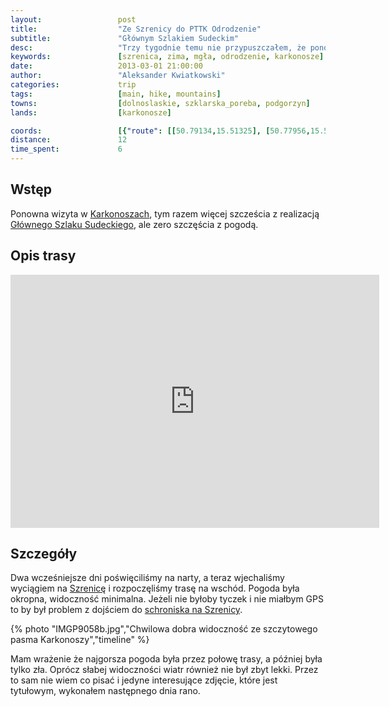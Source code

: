 ```yaml
---
layout:                 post
title:                  "Ze Szrenicy do PTTK Odrodzenie"
subtitle:               "Głównym Szlakiem Sudeckim"
desc:                   "Trzy tygodnie temu nie przypuszczałem, że ponownie będę chodził po Karkonoszach i to w tej samej okolicy. Tego dnia spotkaliśmy się z nieprzyjemną pogodą: mgła z widocznością na kilka metrów oraz silny wiatr."
keywords:               [szrenica, zima, mgła, odrodzenie, karkonosze]
date:                   2013-03-01 21:00:00
author:                 "Aleksander Kwiatkowski"
categories:             trip
tags:                   [main, hike, mountains]
towns:                  [dolnoslaskie, szklarska_poreba, podgorzyn]
lands:                  [karkonosze]

coords:                 [{"route": [[50.79134,15.51325], [50.77956,15.53544], [50.77742,15.55724], [50.77671,15.60179], [50.76520,15.62239], [50.76314,15.63985]], "type": "hike"}]
distance:               12
time_spent:             6
---
```


[wiki-gss]:                     https://pl.wikipedia.org/wiki/G%C5%82%C3%B3wny_Szlak_Sudecki
[wiki-szrenica]:                https://pl.wikipedia.org/wiki/Szrenica
[wiki-szrenica-schr]:           https://pl.wikipedia.org/wiki/Schronisko_na_Szrenicy
[wiki-karkonosze]:              https://pl.wikipedia.org/wiki/Karkonosze

Wstęp
-----

Ponowna wizyta w [Karkonoszach][wiki-karkonosze], tym razem więcej szcześcia z
realizacją [Głównego Szlaku Sudeckiego][wiki-gss], ale zero szczęścia z pogodą.

Opis trasy
----------

<iframe height='405' width='590' frameborder='0' allowtransparency='true' scrolling='no' src='https://www.strava.com/activities/333324704/embed/930e6c8a8dc045691f3901222df50b492ed4bdf3'></iframe>


Szczegóły
---------

Dwa wcześniejsze dni poświęciliśmy na narty, a teraz wjechaliśmy wyciągiem na [Szrenicę][wiki-szrenica] i
rozpoczęliśmy trasę na wschód. Pogoda była okropna, widoczność minimalna. Jeżeli nie byłoby tyczek i nie
miałbym GPS to by był problem z dojściem do [schroniska na Szrenicy][wiki-szrenica-schr].

{% photo "IMGP9058b.jpg","Chwilowa dobra widoczność ze szczytowego pasma Karkonoszy","timeline" %}

Mam wrażenie że najgorsza pogoda była przez połowę trasy, a później była tylko zła. Oprócz słabej widoczności
wiatr również nie był zbyt lekki. Przez to sam nie wiem co pisać i jedyne interesujące zdjęcie, które jest tytułowym,
wykonałem następnego dnia rano.
